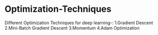 # Optimization-Techniques
Different Optimization Techniques for deep learning-:
1.Gradient Descent
2.Mini-Batch Gradient Descent
3.Momentum
4.Adam Optimization
